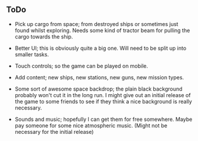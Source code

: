 ## ToDo

- Pick up cargo from space; from destroyed ships or sometimes just found whilst exploring. Needs some kind of tractor beam for pulling the cargo towards the ship.

- Better UI; this is obviously quite a big one. Will need to be split up into smaller tasks.

- Touch controls; so the game can be played on mobile.

- Add content; new ships, new stations, new guns, new mission types.

- Some sort of awesome space backdrop; the plain black background probably won't cut it in the long run. I might give out an initial release of the game to some friends to see if they think a nice background is really necessary.

- Sounds and music; hopefully I can get them for free somewhere. Maybe pay someone for some nice atmospheric music. (Might not be necessary for the initial release)
